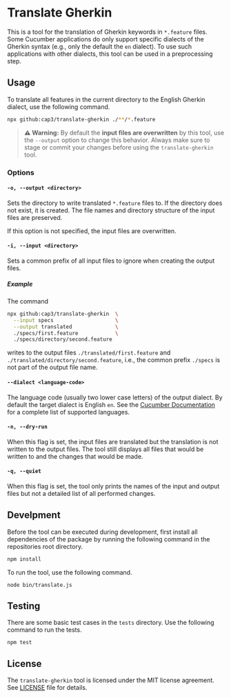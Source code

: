 # Translate Gherkin

This is a tool for the translation of Gherkin keywords in `*.feature` files.
Some Cucumber applications do only support specific dialects of the Gherkin syntax (e.g., only the default the `en` dialect).
To use such applications with other dialects, this tool can be used in a preprocessing step.

## Usage

To translate all features in the current directory to the English Gherkin dialect, use the following command.

```sh
npx github:cap3/translate-gherkin ./**/*.feature
```

> **⚠️ Warning:** By default the **input files are overwritten** by this tool, use the `--output` option to change this behavior.
> Always make sure to stage or commit your changes before using the `translate-gherkin` tool.

### Options

#### `-o, --output <directory>`

Sets the directory to write translated `*.feature` files to.
If the directory does not exist, it is created.
The file names and directory structure of the input files are preserved.

If this option is not specified, the input files are overwritten.

#### `-i, --input <directory>`

Sets a common prefix of all input files to ignore when creating the output files.

##### Example

The command

```sh
npx github:cap3/translate-gherkin  \
  --input specs                    \
  --output translated              \
  ./specs/first.feature            \
  ./specs/directory/second.feature
```

writes to the output files `./translated/first.feature` and `./translated/directory/second.feature`, i.e., the common prefix `./specs` is not part of the output file name.

#### `--dialect <language-code>`

The language code (usually two lower case letters) of the output dialect.
By default the target dialect is English `en`.
See the [Cucumber Documentation][cucumber/languages] for a complete list of supported languages.

#### `-n, --dry-run`

When this flag is set, the input files are translated but the translation is not written to the output files.
The tool still displays all files that would be written to and the changes that would be made.

#### `-q, --quiet`

When this flag is set, the tool only prints the names of the input and output files but not a detailed list of all performed changes.

## Develpment

Before the tool can be executed during development, first install all dependencies of the package by running the following command in the repositories root directory.

```sh
npm install
```

To run the tool, use the following command.

```
node bin/translate.js
```

## Testing

There are some basic test cases in the `tests` directory.
Use the following command to run the tests.

```
npm test
```

## License

The `translate-gherkin` tool is licensed under the MIT license agreement.
See [LICENSE][translate-gherkin/license] file for details.

[cucumber/languages]: https://cucumber.io/docs/gherkin/languages/ "Localisation - Cucumber Documentation"
[translate-gherkin/license]: https://github.com/cap3/translate-gherkin/blob/main/LICENSE "The MIT License"
